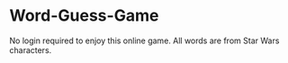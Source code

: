 # Word-Guess-Game
No login required to enjoy this online game.
All words are from Star Wars characters.
